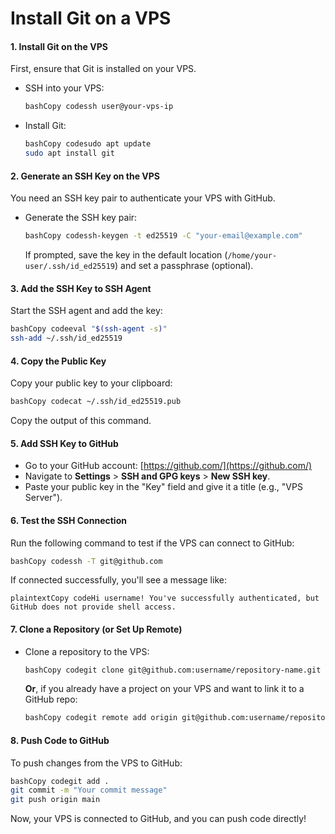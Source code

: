 # Install Git on a VPS

#### 1. **Install Git on the VPS**

First, ensure that Git is installed on your VPS.

*   SSH into your VPS:

    ```bash
    bashCopy codessh user@your-vps-ip
    ```
*   Install Git:

    ```bash
    bashCopy codesudo apt update
    sudo apt install git
    ```

#### 2. **Generate an SSH Key on the VPS**

You need an SSH key pair to authenticate your VPS with GitHub.

*   Generate the SSH key pair:

    ```bash
    bashCopy codessh-keygen -t ed25519 -C "your-email@example.com"
    ```

    If prompted, save the key in the default location (`/home/your-user/.ssh/id_ed25519`) and set a passphrase (optional).

#### 3. **Add the SSH Key to SSH Agent**

Start the SSH agent and add the key:

```bash
bashCopy codeeval "$(ssh-agent -s)"
ssh-add ~/.ssh/id_ed25519
```

#### 4. **Copy the Public Key**

Copy your public key to your clipboard:

```bash
bashCopy codecat ~/.ssh/id_ed25519.pub
```

Copy the output of this command.

#### 5. **Add SSH Key to GitHub**

* Go to your GitHub account: [https://github.com/](https://github.com/)
* Navigate to **Settings** > **SSH and GPG keys** > **New SSH key**.
* Paste your public key in the "Key" field and give it a title (e.g., "VPS Server").

#### 6. **Test the SSH Connection**

Run the following command to test if the VPS can connect to GitHub:

```bash
bashCopy codessh -T git@github.com
```

If connected successfully, you'll see a message like:

```plaintext
plaintextCopy codeHi username! You've successfully authenticated, but GitHub does not provide shell access.
```

#### 7. **Clone a Repository (or Set Up Remote)**

*   Clone a repository to the VPS:

    ```bash
    bashCopy codegit clone git@github.com:username/repository-name.git
    ```

    **Or**, if you already have a project on your VPS and want to link it to a GitHub repo:

    ```bash
    bashCopy codegit remote add origin git@github.com:username/repository-name.git
    ```

#### 8. **Push Code to GitHub**

To push changes from the VPS to GitHub:

```bash
bashCopy codegit add .
git commit -m "Your commit message"
git push origin main
```

Now, your VPS is connected to GitHub, and you can push code directly!
